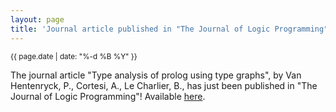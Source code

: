 ```yaml
---
layout: page
title: 'Journal article published in "The Journal of Logic Programming"!'
---
```


<small>{{ page.date | date: "%-d %B %Y" }}</small>

The journal article "Type analysis of prolog using type graphs", by Van Hentenryck, P., Cortesi, A., Le Charlier, B., has just been published in "The Journal of Logic Programming"! Available [here](https://doi.org/10.1016/0743-1066(94)00021-W).

